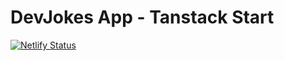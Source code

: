 # DevJokes App - Tanstack Start
[![Netlify Status](https://api.netlify.com/api/v1/badges/4b19f151-1fbb-4d12-9ce4-6d631c7f4573/deploy-status)](https://app.netlify.com/projects/malo-devjokes/deploys)
